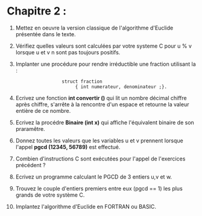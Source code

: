 # Chapitre 2 :

1. Mettez en oeuvre la version classique de l'algorithme d'Euclide présentée dans le texte.
2. Vérifiez quelles valeurs sont calculées par votre systeme C pour u % v lorsque u et v n sont pas toujours positifs.
3. Implanter une procédure pour rendre irréductible une fraction utilisant la :

                        struct fraction
                             { int numerateur, denominateur ;}.
4. Ecrivez une fonction **int convertir ()** qui lit un nombre décimal chiffre après chiffre, s'arrête à la rencontre d'un espace
et retourne la valeur entière de ce nombre.
5. Ecrivez la procédre **Binaire (int x)** qui affiche l'équivalent binaire de son praramêtre.
6. Donnez toutes les valeurs que les variables u et v prennent lorsque l'appel **pgcd (12345, 56789)** est effectué.
7. Combien d'instructions C sont exécutées pour l'appel de l'exercices précédent ?
8. Ecrivez un programme calculant le PGCD de 3 entiers u,v et w.
9. Trouvez le couple d'entiers premiers entre eux (pgcd == 1) les plus grands de votre système C.
10. Implantez l'algorithme d'Euclide en FORTRAN ou BASIC.  
